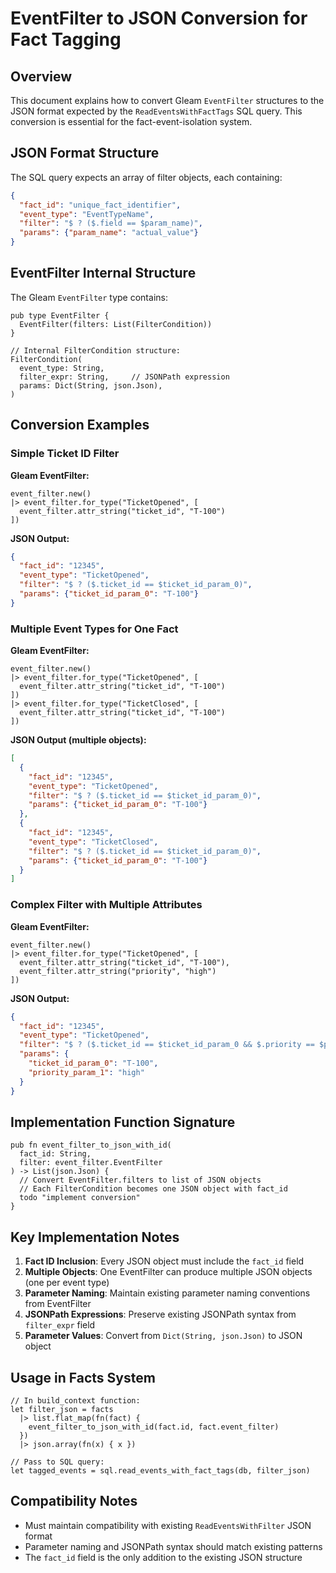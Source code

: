 # EventFilter to JSON Conversion for Fact Tagging

## Overview

This document explains how to convert Gleam `EventFilter` structures to the JSON format expected by the `ReadEventsWithFactTags` SQL query. This conversion is essential for the fact-event-isolation system.

## JSON Format Structure

The SQL query expects an array of filter objects, each containing:

```json
{
  "fact_id": "unique_fact_identifier",
  "event_type": "EventTypeName", 
  "filter": "$ ? ($.field == $param_name)",
  "params": {"param_name": "actual_value"}
}
```

## EventFilter Internal Structure

The Gleam `EventFilter` type contains:

```gleam
pub type EventFilter {
  EventFilter(filters: List(FilterCondition))
}

// Internal FilterCondition structure:
FilterCondition(
  event_type: String,
  filter_expr: String,     // JSONPath expression
  params: Dict(String, json.Json),
)
```

## Conversion Examples

### Simple Ticket ID Filter

**Gleam EventFilter:**
```gleam
event_filter.new()
|> event_filter.for_type("TicketOpened", [
  event_filter.attr_string("ticket_id", "T-100")
])
```

**JSON Output:**
```json
{
  "fact_id": "12345",
  "event_type": "TicketOpened",
  "filter": "$ ? ($.ticket_id == $ticket_id_param_0)",
  "params": {"ticket_id_param_0": "T-100"}
}
```

### Multiple Event Types for One Fact

**Gleam EventFilter:**
```gleam
event_filter.new()
|> event_filter.for_type("TicketOpened", [
  event_filter.attr_string("ticket_id", "T-100")
])
|> event_filter.for_type("TicketClosed", [
  event_filter.attr_string("ticket_id", "T-100") 
])
```

**JSON Output (multiple objects):**
```json
[
  {
    "fact_id": "12345",
    "event_type": "TicketOpened", 
    "filter": "$ ? ($.ticket_id == $ticket_id_param_0)",
    "params": {"ticket_id_param_0": "T-100"}
  },
  {
    "fact_id": "12345",
    "event_type": "TicketClosed",
    "filter": "$ ? ($.ticket_id == $ticket_id_param_0)", 
    "params": {"ticket_id_param_0": "T-100"}
  }
]
```

### Complex Filter with Multiple Attributes

**Gleam EventFilter:**
```gleam
event_filter.new()
|> event_filter.for_type("TicketOpened", [
  event_filter.attr_string("ticket_id", "T-100"),
  event_filter.attr_string("priority", "high")
])
```

**JSON Output:**
```json
{
  "fact_id": "12345",
  "event_type": "TicketOpened",
  "filter": "$ ? ($.ticket_id == $ticket_id_param_0 && $.priority == $priority_param_1)",
  "params": {
    "ticket_id_param_0": "T-100",
    "priority_param_1": "high"
  }
}
```

## Implementation Function Signature

```gleam
pub fn event_filter_to_json_with_id(
  fact_id: String,
  filter: event_filter.EventFilter
) -> List(json.Json) {
  // Convert EventFilter.filters to list of JSON objects
  // Each FilterCondition becomes one JSON object with fact_id
  todo "implement conversion"
}
```

## Key Implementation Notes

1. **Fact ID Inclusion**: Every JSON object must include the `fact_id` field
2. **Multiple Objects**: One EventFilter can produce multiple JSON objects (one per event type)
3. **Parameter Naming**: Maintain existing parameter naming conventions from EventFilter
4. **JSONPath Expressions**: Preserve existing JSONPath syntax from `filter_expr` field
5. **Parameter Values**: Convert from `Dict(String, json.Json)` to JSON object

## Usage in Facts System

```gleam
// In build_context function:
let filter_json = facts
  |> list.flat_map(fn(fact) {
    event_filter_to_json_with_id(fact.id, fact.event_filter)
  })
  |> json.array(fn(x) { x })

// Pass to SQL query:
let tagged_events = sql.read_events_with_fact_tags(db, filter_json)
```

## Compatibility Notes

- Must maintain compatibility with existing `ReadEventsWithFilter` JSON format
- Parameter naming and JSONPath syntax should match existing patterns
- The `fact_id` field is the only addition to the existing JSON structure